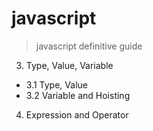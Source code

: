 # javascript
> javascript definitive guide

3. Type, Value, Variable
- 3.1 Type, Value
- 3.2 Variable and Hoisting

4. Expression and Operator
